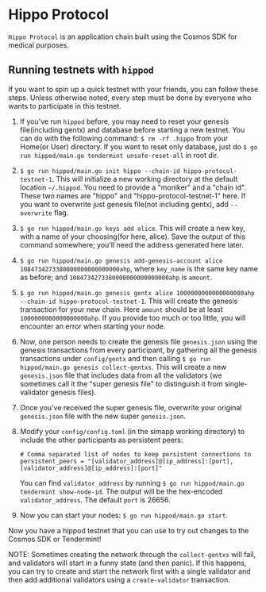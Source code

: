 # Hippo Protocol

`Hippo Protocol` is an application chain built using the Cosmos SDK for medical purposes.

## Running testnets with `hippod`

If you want to spin up a quick testnet with your friends, you can follow these steps.
Unless otherwise noted, every step must be done by everyone who wants to participate
in this testnet.

1. If you've run `hippod` before, you may need to reset your genesis file(including gentx) and database before starting a new
   testnet. You can do with the following command: `$ rm -rf .hippo` from your
   Home(or User) directory. If you want to reset only database, just do `$ go run hippod/main.go tendermint unsafe-reset-all` in root dir.
2. `$ go run hippod/main.go init hippo --chain-id hippo-protocol-testnet-1`. This will initialize a new working directory
   at the default location `~/.hippod`. You need to provide a "moniker" and a "chain id". These
   two names are "hippo" and "hippo-protocol-testnet-1" here. If you want to overwrite just genesis file(not including gentx), add `--overwrite` flag.
3. `$ go run hippod/main.go keys add alice`. This will create a new key, with a name of your choosing(for here, alice).
   Save the output of this command somewhere; you'll need the address generated here later.
4. `$ go run hippod/main.go genesis add-genesis-account alice 1084734273380000000000000000ahp`, where `key_name` is the same key name as
   before; and `1084734273380000000000000000ahp` is `amount`.
5. `$ go run hippod/main.go genesis gentx alice 1000000000000000000ahp --chain-id hippo-protocol-testnet-1`. This will create the genesis
   transaction for your new chain. Here `amount` should be at least `1000000000000000000ahp`. If you
   provide too much or too little, you will encounter an error when starting your node.
6. Now, one person needs to create the genesis file `genesis.json` using the genesis transactions
   from every participant, by gathering all the genesis transactions under `config/gentx` and then
   calling `$ go run hippod/main.go genesis collect-gentxs`. This will create a new `genesis.json` file that includes data
   from all the validators (we sometimes call it the "super genesis file" to distinguish it from
   single-validator genesis files).
7. Once you've received the super genesis file, overwrite your original `genesis.json` file with
   the new super `genesis.json`.
8. Modify your `config/config.toml` (in the simapp working directory) to include the other participants as
   persistent peers:

   ```text
   # Comma separated list of nodes to keep persistent connections to
   persistent_peers = "[validator_address]@[ip_address]:[port],[validator_address]@[ip_address]:[port]"
   ```

   You can find `validator_address` by running `$ go run hippod/main.go tendermint show-node-id`. The output will
   be the hex-encoded `validator_address`. The default `port` is 26656.

9. Now you can start your nodes: `$ go run hippod/main.go start`.

Now you have a hippod testnet that you can use to try out changes to the Cosmos SDK or Tendermint!

NOTE: Sometimes creating the network through the `collect-gentxs` will fail, and validators will start
in a funny state (and then panic). If this happens, you can try to create and start the network first
with a single validator and then add additional validators using a `create-validator` transaction.
